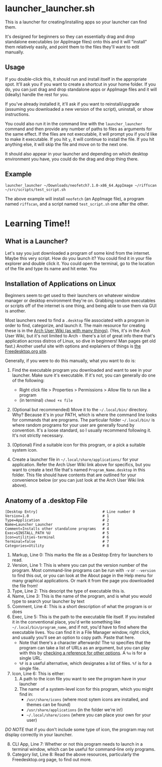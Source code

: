 # launcher_launcher.sh

This is a launcher for creating/installing apps so your launcher can find them.

It's designed for beginners so they can essentially drag and drop standalone executables (or AppImage files) onto this and it will "install" them relatively easily, and point them to the files they'll want to edit manually.

## Usage

If you double-click this, it should run and install itself in the appropriate spot. It'll ask you if you want to create a shortcut in your home folder. If you do, you can just drag and drop standalone apps or AppImage files and it will (ideally) handle the rest for you.

If you've already installed it, it'll ask if you want to reinstall/upgrade (assuming you downloaded a new version of the script), uninstall, or show instructions.

You could also run it in the command line with the `launcher_launcher` command and then provide any number of paths to files as arguments for the same effect. If the files are not executable, it will prompt you if you'd like to make it executable. If you hit `y`, it will continue to install the file. If you hit anything else, it will skip the file and move on to the next one.

It should also appear in your launcher and depending on which desktop environment you have, you could do the drag and drop thing there.

## Example

```
launcher_launcher ~/Downloads/neofetch7.1.0-x86_64.AppImage ~/riffscan ~/src/scripts/test_script.sh
```

The above example will install `neofetch` (an AppImage file), a program named `riffscan`, and a script named `test_script.sh` one after the other.

# Learning Time!!

## What is a Launcher?

Let's say you just downloaded a program of some kind from the internet. Maybe this very script. How do you launch it? You could find it in your file explorer and double click it. You could open the terminal, go to the location of the file and type its name and hit enter. You 

## Installation of Applications on Linux

Beginners seem to get used to their launchers on whatever window manager or desktop environment they're on. Grabbing random executables or scripts off of the internet is one thing, and being able to use them via GUI is another.

Most launchers need to find a `.desktop` file associated with a program in order to find, categorize, and launch it. The main resource for creating these is in the [Arch User Wiki (as with many things)](https://wiki.archlinux.org/title/Desktop_entries). (Yes, it's in the *Arch* User Wiki, but it's not limited to Arch - there's a lot of great info there that's application across distros of Linux, so dive in beginners! Man pages get old fast.) Another useful site with options and explainers of things is [the Freedesktop.org site](https://specifications.freedesktop.org/desktop-entry-spec/latest/).

Generally, if you were to do this manually, what you want to do is:

1. Find the executable program you downloaded and want to see in your launcher. Make sure it's executable. If it's not, you can generally do one of the following:
    * Right click file > Properties > Permissions > Allow file to run like a program
    * (in terminal) `chmod +x file`

1. (Optional but recommended) Move it to the `~/.local/bin/` directory. Why? Because it's in your PATH, which is where the command line looks for commands that are programs. The particular folder `~/.local/bin/` is where random programs for your user are generally found by convention. It's a loose standard, so I usually recommend following it. It's not strictly necessary.

1. (Optional) Find a suitable icon for this program, or a pick a suitable system icon.

1. Create a launcher file in `~/.local/share/applications/` for your application. Refer the Arch User Wiki link above for specifics, but you want to create a text file that's named `Program_Name.desktop` in this folder. This file should have contents that are outlined for your convenience below (or you can just look at the Arch User Wiki link above).

## Anatomy of a .desktop File

```
[Desktop Entry]                              # Line number 0
Version=1.0                                  # 1
Type=Application                             # 2
Name=Launcher Launcher                       # 3
Comment=Installs other standalone programs   # 4
Exec=$INSTALL_PATH %U                        # 5
Icon=utilities-terminal                      # 6
Terminal=false                               # 7
Categories=Utility                           # 8
```

1. Markup, Line 0: This marks the file as a Desktop Entry for launchers to read.
2. Version, Line 1: This is where you can put the version number of the program. Most command-line programs can be run with `-v` or `--version` to find this out, or you can look at the About page in the Help menu for many graphical applications. Or mark it from the page you downloaded the file from!
3. Type, Line 2: This descript the type of executable this is.
4. Name, Line 3: This is the name of the program, and is what you would type to search your launcher by text
5. Comment, Line 4: This is a short description of what the program is or does
6. Exec, Line 5: This is the path to the executable file itself. If you installed it in the conventional place, you'd write something like `~/.local/bin/program_name`, and if not, you'd have to find where the executable lives. You can find it in a File Manager window, right click, and usually you'll see an option to copy path. Paste that here.
    * Note that there's a character afterwards! The `%U` specifies that the program can take a list of URLs as an argument, but you can play with this by [checking a reference for other options](https://specifications.freedesktop.org/desktop-entry-spec/latest/exec-variables.html). A `%u` is for a single URL.
    * `%F` is a useful alternative, which designates a list of files. `%f` is for a single file.
7. Icon, Line 6: This is either:
    1. A path to the icon file you want to see the program have in your launcher
    2. The name of a system-level icon for this program, which you might find in:
        * `/usr/share/icons` (where most sytem icons are installed, and themes can be found)
        * `/usr/share/applications` (in the folder we're in!)
        * `~/.local/share/icons` (where you can place your own for your user)

  *DO NOTE* that if you don't include some type of icon, the program may not display correctly in your launcher.

8. CLI App, Line 7: Whether or not this program needs to launch in a terminal window, which can be useful for command-line only programs.
9. Category list, Line 8: Read the above resources, particularly the Freedesktop.org page, to find out more.

